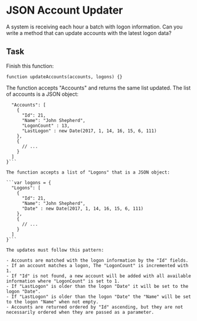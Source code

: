 # JSON Account Updater

A system is receiving each hour a batch with logon information.
Can you write a method that can update accounts with the latest logon data?

## Task
Finish this function:

```function updateAccounts(accounts, logons) {}```


The function accepts "Accounts" and returns the same list updated. The list of accounts is a JSON object:

```var accounts = {
  "Accounts": [
    {
      "Id": 21,
      "Name": "John Shepherd",
      "LogonCount" : 13,
      "LastLogon" : new Date(2017, 1, 14, 16, 15, 6, 111)
    },
    {
      // ...
    }
  ]
}```

The function accepts a list of "Logons" that is a JSON object:

```var logons = {
  "Logons": [
    {
      "Id": 21,
      "Name": "John Shepherd",
      "Date" : new Date(2017, 1, 14, 16, 15, 6, 111)
    },
    {
      // ...
    }
  ]
}```

The updates must follow this pattern:

- Accounts are matched with the logon information by the "Id" fields.
- If an account matches a logon, The "LogonCount" is incremented with 1.
- If "Id" is not found, a new account will be added with all available information where "LogonCount" is set to 1.
- If "LastLogon" is older than the logon "Date" it will be set to the logon "Date".
- If "LastLogon" is older than the logon "Date" the "Name" will be set to the logon "Name" when not empty.
- Accounts are returned ordered by "Id" ascending, but they are not necessarily ordered when they are passed as a parameter.